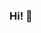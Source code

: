 ### Hi! 👋

<!--
**empeye/empeye** is a ✨ _special_ ✨ repository because its `README.md` (this file) appears on your GitHub profile.

I am Pornwanut Kitudom. Now I am an undergraduate sutdent in Health Data Science.
There are many "coding" things since I have studying about Data science, so I will keep some of them on this.

#### 🔭 Fields of Interest
- Biostatistics
- Humanities Computing
- Health Data Science
- Machine Learning
